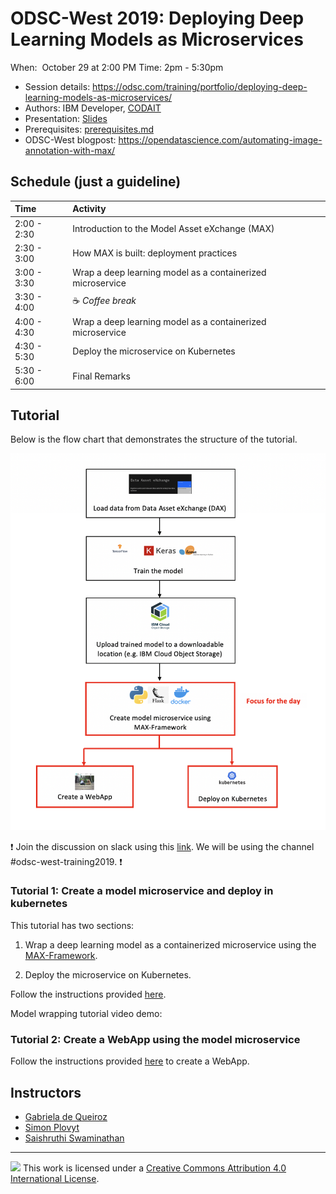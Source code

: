 # ODSC-West 2019: Deploying Deep Learning Models as Microservices

When:  October 29 at 2:00 PM
Time: 2pm - 5:30pm

- Session details: https://odsc.com/training/portfolio/deploying-deep-learning-models-as-microservices/
- Authors: IBM Developer, [CODAIT](https://developer.ibm.com/code/open/centers/codait/)
- Presentation: [Slides](http://ibm.biz/ODSC2019-slides)
- Prerequisites: [prerequisites.md](prerequisites.md)
- ODSC-West blogpost: https://opendatascience.com/automating-image-annotation-with-max/

 
## Schedule (just a guideline)

| Time          | Activity                                                                                 |
| :------------ | :--------------------------------------------------------------------------------------- |
| 2:00 - 2:30   | Introduction to the Model Asset eXchange (MAX)
| 2:30 - 3:00   | How MAX is built: deployment practices
| 3:00 - 3:30   | Wrap a deep learning model as a containerized microservice                               | 
| 3:30 - 4:00   | ☕ *Coffee break*                                                                         |
| 4:00 - 4:30   | Wrap a deep learning model as a containerized microservice                               |
| 4:30 - 5:30   | Deploy the microservice on Kubernetes                                                    |
| 5:30 - 6:00   | Final Remarks                                                                            |

## Tutorial

Below is the flow chart that demonstrates the structure of the tutorial. 

![flow](images/flow.png)


:exclamation: Join the discussion on slack using this [link](http://ibm.biz/max-slack-invite). We will be using the channel #odsc-west-training2019. :exclamation:

### Tutorial 1: Create a model microservice and deploy in kubernetes

This tutorial has two sections:

1. Wrap a deep learning model as a containerized microservice using the [MAX-Framework](https://ibm.biz/max-framework).

2. Deploy the microservice on Kubernetes.

Follow the instructions provided [here](max-fashion-mnist-wrapping-solution/README.md).

Model wrapping tutorial video demo: 


### Tutorial 2: Create a WebApp using the model microservice

Follow the instructions provided [here](https://github.com/CODAIT/max-fashion-mnist-tutorial-app/blob/master/README.md) to create a WebApp.

## Instructors

- [Gabriela de Queiroz](https://k-roz.com/)
- [Simon Plovyt](https://www.linkedin.com/in/splovyt/en)
- [Saishruthi Swaminathan](https://www.linkedin.com/in/saishruthi-swaminathan)

-----

![](https://i.creativecommons.org/l/by/4.0/88x31.png) This work is
licensed under a [Creative Commons Attribution 4.0 International
License](https://creativecommons.org/licenses/by/4.0/).
